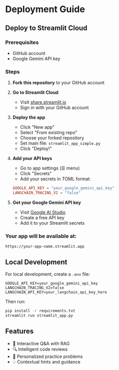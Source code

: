 # Deployment Guide

## Deploy to Streamlit Cloud

### Prerequisites
- GitHub account
- Google Gemini API key

### Steps

1. **Fork this repository** to your GitHub account

2. **Go to Streamlit Cloud**
   - Visit [share.streamlit.io](https://share.streamlit.io)
   - Sign in with your GitHub account

3. **Deploy the app**
   - Click "New app"
   - Select "From existing repo"
   - Choose your forked repository
   - Set main file: `streamlit_app_simple.py`
   - Click "Deploy!"

4. **Add your API keys**
   - Go to app settings (☰ menu)
   - Click "Secrets"
   - Add your secrets in TOML format:
   ```toml
   GOOGLE_API_KEY = "your_google_gemini_api_key"
   LANGCHAIN_TRACING_V2 = "false"
   ```

5. **Get your Google Gemini API key**
   - Visit [Google AI Studio](https://makersuite.google.com/app/apikey)
   - Create a free API key
   - Add it to your Streamlit secrets

### Your app will be available at:
`https://your-app-name.streamlit.app`

## Local Development

For local development, create a `.env` file:
```
GOOGLE_API_KEY=your_google_gemini_api_key
LANGCHAIN_TRACING_V2=false
LANGCHAIN_API_KEY=your_langchain_api_key_here
```

Then run:
```bash
pip install -r requirements.txt
streamlit run streamlit_app.py
```

## Features

- 💬 Interactive Q&A with RAG
- 🔍 Intelligent code reviews
- 🎯 Personalized practice problems
- 💡 Contextual hints and guidance